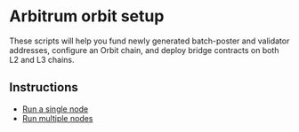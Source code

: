 # Arbitrum orbit setup

These scripts will help you fund newly generated batch-poster and validator addresses, configure an Orbit chain, and deploy bridge contracts on both L2 and L3 chains.

## Instructions

- [Run a single node](./docs/Run-a-single-node.md)
- [Run multiple nodes](./docs/Run-multiple-nodes.md)
